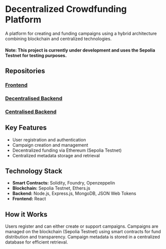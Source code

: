 # Decentralized Crowdfunding Platform

A platform for creating and funding campaigns using a hybrid architecture combining blockchain and centralized technologies.
#### **Note:** This project is currently under development and uses the Sepolia Testnet for testing purposes.

## Repositories

### [Frontend](https://github.com/concerneddev/crowdfundingplatform-frontend)
### [Decentralised Backend](https://github.com/concerneddev/crowdfundingplatform-decentralised-backend)
### [Centralised Backend](https://github.com/concerneddev/crowdfundingplatform-centralised-backend)

## Key Features
* User registration and authentication
* Campaign creation and management
* Decentralized funding via Ethereum (Sepolia Testnet)
* Centralized metadata storage and retrieval

## Technology Stack
* **Smart Contracts:** Solidity, Foundry, Openzeppelin
* **Blockchain:** Sepolia Testnet, Ethers.js
* **Backend:** Node.js, Express.js, MongoDB, JSON Web Tokens
* **Frontend:** React

## How it Works
Users register and can either create or support campaigns. Campaigns are managed on the blockchain (Sepolia Testnet) using smart contracts for fund distribution and transparency. Campaign metadata is stored in a centralized database for efficient retrieval.
